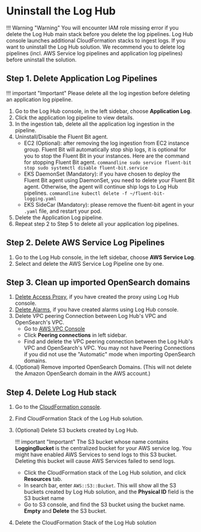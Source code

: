 # Uninstall the Log Hub

!!! Warning "Warning"
    You will encounter IAM role missing error if you delete the Log Hub main stack before you delete the log pipelines. Log Hub console launches additional CloudFormation stacks to ingest logs. If you want to uninstall the Log Hub solution. 
    We recommend you to delete log pipelines (incl. AWS Service log pipelines and application log pipelines) before uninstall the solution. 

## Step 1. Delete Application Log Pipelines

!!! important "Important"
    Please delete all the log ingestion before deleting an application log pipeline.

1. Go to the Log Hub console, in the left sidebar, choose **Application Log**.
2. Click the application log pipeline to view details.
3. In the ingestion tab, delete all the application log ingestion in the pipeline.
4. Uninstall/Disable the Fluent Bit agent.
    - EC2 (Optional): after removing the log ingestion from EC2 instance group. Fluent Bit will automatically stop ship logs, it is optional for you to stop the Fluent Bit in your instances. Here are the command for stopping Fluent Bit agent.
          ```commandline
             sudo service fluent-bit stop
             sudo systemctl disable fluent-bit.service
          ```
    - EKS DaemonSet (Mandatory): if you have chosen to deploy the Fluent Bit agent using DaemonSet, you need to delete your Fluent Bit agent. Otherwise, the agent will continue ship logs to Log Hub pipelines.
          ```commandline
             kubectl delete -f ~/fluent-bit-logging.yaml
          ```
    - EKS SideCar (Mandatory): please remove the fluent-bit agent in your `.yaml` file, and restart your pod.
5. Delete the Application Log pipeline.
6. Repeat step 2 to Step 5 to delete all your application log pipelines.

## Step 2. Delete AWS Service Log Pipelines

1. Go to the Log Hub console, in the left sidebar, choose **AWS Service Log**.
2. Select and delete the AWS Service Log Pipeline one by one.

## Step 3. Clean up imported OpenSearch domains

1. [Delete Access Proxy](domains/proxy.md#delete-a-proxy), if you have created the proxy using Log Hub console.
2. [Delete Alarms](domains/alarms.md#delete-alarms), if you have created alarms using Log Hub console.
3. Delete VPC peering Connection between Log Hub's VPC and OpenSearch's VPC.
    - Go to [AWS VPC Console](https://console.aws.amazon.com/vpc/)
    - Click **Peering connections** in left sidebar.
    - Find and delete the VPC peering connection between the Log Hub's VPC and OpenSearch's VPC. You may not have Peering Connections if you did not use the "Automatic" mode when importing OpenSearch domains.
4. (Optional) Remove imported OpenSearch Domains. (This will not delete the Amazon OpenSearch domain in the AWS account.)

## Step 4. Delete Log Hub stack

1. Go to the [CloudFormation console](https://console.aws.amazon.com/cloudfromation/).
2. Find CloudFormation Stack of the Log Hub solution.
3. (Optional) Delete S3 buckets created by Log Hub.

    !!! important "Important"
         The S3 bucket whose name contains **LoggingBucket** is the centralized bucket for your AWS service log. You might have enabled AWS Services to send logs to this S3 bucket. Deleting this bucket will cause AWS Services failed to send logs.

    - Click the CloudFormation stack of the Log Hub solution, and click **Resources** tab.
    - In search bar, enter `AWS::S3::Bucket`. This will show all the S3 buckets created by Log Hub solution, and the **Physical ID** field is the S3 bucket name
    - Go to S3 console, and find the S3 bucket using the bucket name. **Empty** and **Delete** the S3 bucket.

4. Delete the CloudFormation Stack of the Log Hub solution